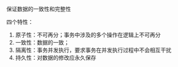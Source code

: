 保证数据的一致性和完整性

四个特性：
1. 原子性：不可再分；事务中涉及的多个操作在逻辑上不可再分
2. 一致性：数据的一致；
3. 隔离性：事务并发执行，要求事务在并发执行过程中不会相互干扰
4. 持久性：对数据的修改应永久保存
